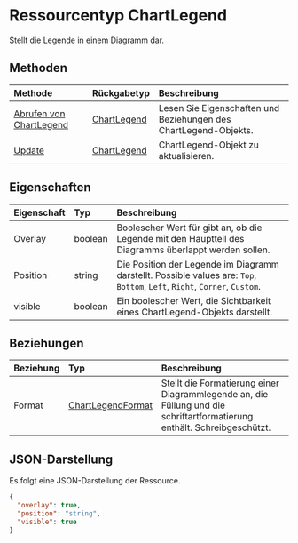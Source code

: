 # <a name="chartlegend-resource-type"></a>Ressourcentyp ChartLegend

Stellt die Legende in einem Diagramm dar.


## <a name="methods"></a>Methoden

| Methode           | Rückgabetyp    |Beschreibung|
|:---------------|:--------|:----------|
|[Abrufen von ChartLegend](../api/chartlegend_get.md) | [ChartLegend](chartlegend.md) |Lesen Sie Eigenschaften und Beziehungen des ChartLegend-Objekts.|
|[Update](../api/chartlegend_update.md) | [ChartLegend](chartlegend.md) |ChartLegend-Objekt zu aktualisieren. |

## <a name="properties"></a>Eigenschaften
| Eigenschaft     | Typ   |Beschreibung|
|:---------------|:--------|:----------|
|Overlay|boolean|Boolescher Wert für gibt an, ob die Legende mit den Hauptteil des Diagramms überlappt werden sollen.|
|Position|string|Die Position der Legende im Diagramm darstellt. Possible values are: `Top`, `Bottom`, `Left`, `Right`, `Corner`, `Custom`.|
|visible|boolean|Ein boolescher Wert, die Sichtbarkeit eines ChartLegend-Objekts darstellt.|

## <a name="relationships"></a>Beziehungen
| Beziehung | Typ   |Beschreibung|
|:---------------|:--------|:----------|
|Format|[ChartLegendFormat](chartlegendformat.md)|Stellt die Formatierung einer Diagrammlegende an, die Füllung und die schriftartformatierung enthält. Schreibgeschützt.|

## <a name="json-representation"></a>JSON-Darstellung

Es folgt eine JSON-Darstellung der Ressource.

<!-- {
  "blockType": "resource",
  "optionalProperties": [

  ],
  "@odata.type": "microsoft.graph.chartLegend"
}-->

```json
{
  "overlay": true,
  "position": "string",
  "visible": true
}

```

<!-- uuid: 8fcb5dbc-d5aa-4681-8e31-b001d5168d79
2015-10-25 14:57:30 UTC -->
<!-- {
  "type": "#page.annotation",
  "description": "ChartLegend resource",
  "keywords": "",
  "section": "documentation",
  "tocPath": ""
}-->